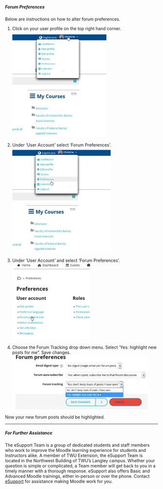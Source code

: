 ##### Forum Preferences

Below are instructions on how to alter forum preferences.

 

1. Click on your user profile on the top right hand corner.
![](/assets/Viewer.jpg)
 
2. Under ‘User Account’ select ‘Forum Preferences’.
![](/assets/Viewer2.jpg)

3. Under ‘User Account’ and select ‘Forum Preferences’.
![](/assets/Viewer3.jpg)

4. Choose the Forum Tracking drop down menu. Select ‘Yes: highlight new posts for me”. Save changes.
![](/assets/Viewer4.jpg)
 

Now your new forum posts should be highlighted.

---

##### For Further Assistance

The eSupport Team is a group of dedicated students and staff members who work to improve the Moodle learning experience for students and Instructors alike. A member of TWU Extension, the eSupport Team is located in the Northwest Building of TWU’s Langley campus. Whether your question is simple or complicated, a Team member will get back to you in a timely manner with a thorough response. eSupport also offers Basic and Advanced Moodle trainings, either in-person or over the phone. Contact [eSupport](https://trinitywestern.teamdynamix.com/TDClient/Requests/ServiceDet?ID=16141) for assistance making Moodle work for you.

